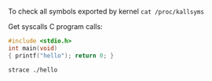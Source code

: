 
To check all symbols exported by kernel
`cat /proc/kallsyms`


Get syscalls C program calls:
```c
#include <stdio.h>
int main(void)
{ printf("hello"); return 0; }
```

`strace ./hello`
